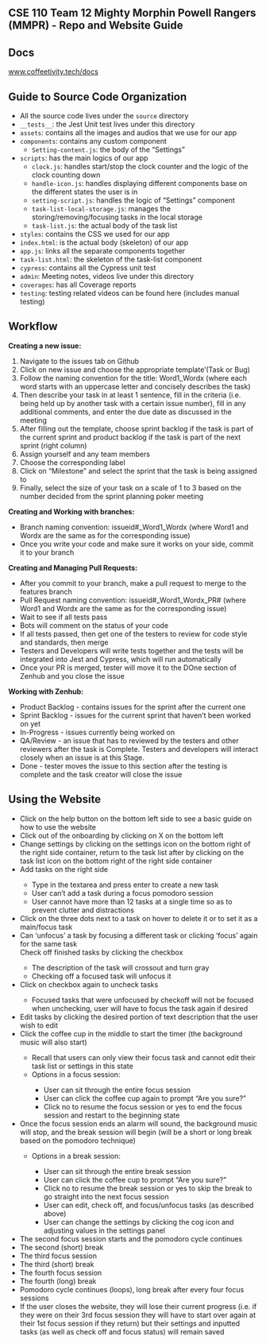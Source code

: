 ## CSE 110 Team 12 Mighty Morphin Powell Rangers (MMPR) - Repo and Website Guide

## Docs
www.coffeetivity.tech/docs

## Guide to Source Code Organization
- All the source code lives under the `source` directory
- `__tests__`: the Jest Unit test lives under this directory
- `assets`: contains all the images and audios that we use for our app
- `components`: contains any custom component
	- `Setting-content.js`: the body of the “Settings”
- `scripts`: has the main logics of our app
	- `clock.js`: handles start/stop the clock counter and the logic of the clock counting down
	- `handle-icon.js`: handles displaying different components base on the different states the user is in
	- `setting-script.js`: handles the logic of “Settings” component
	- `task-list-local-storage.js`: manages the storing/removing/focusing tasks in the local storage
	- `task-list.js`: the actual body of the task list
- `styles`: contains the CSS we used for our app
- `index.html`: is the actual body (skeleton) of our app
- `app.js`: links all the separate components together
- `task-list.html`: the skeleton of the task-list component
- `cypress`: contains all the Cypress unit test
- `admin`: Meeting notes, videos live under this directory
- `coverages`: has all Coverage reports
- `testing`: testing related videos can be found here (includes manual testing)

## Workflow 
<b>Creating a new issue:</b>
  1. Navigate to the issues tab on Github
  2. Click on new issue and choose the appropriate template’(Task or Bug)
  3. Follow the naming convention for the title: Word1_Wordx (where each word starts with an uppercase letter and concisely describes the task)
  4. Then describe your task in at least 1 sentence, fill in the criteria (i.e. being held up by another task with a certain issue number), fill in any additional comments, and enter the due date as discussed in the meeting
  5. After filling out the template, choose sprint backlog if the task is part of the current sprint and product backlog if the task is part of the next sprint (right column)
  6. Assign yourself and any team members
  7. Choose the corresponding label
  8. Click on “Milestone” and select the sprint that the task is being assigned to
  9. Finally, select the size of your task on a scale of 1 to 3 based on the number decided from the sprint planning poker meeting

<b>Creating and Working with branches:</b>
- Branch naming convention: issueid#_Word1_Wordx (where Word1 and Wordx are the same as for the corresponding issue)
- Once you write your code and make sure it works on your side, commit it to your branch

<b>Creating and Managing Pull Requests:</b>
- After you commit to your branch, make a pull request to merge to the features branch
- Pull Request naming convention: issueid#_Word1_Wordx_PR# (where Word1 and Wordx are the same as for the corresponding issue)
- Wait to see if all tests pass
- Bots will comment on the status of your code
- If all tests passed, then get one of the testers to review for code style and standards, then merge
- Testers and Developers will write tests together and the tests will be integrated into Jest and Cypress, which will run automatically
- Once your PR is merged, tester will move it to the DOne section of Zenhub and you close the issue 

<b>Working with Zenhub:</b>
- Product Backlog - contains issues for the sprint after the current one
- Sprint Backlog - issues for the current sprint that haven’t been worked on yet
- In-Progress - issues currently being worked on
- QA/Review - an issue that has to reviewed by the testers and other reviewers after the task is Complete. Testers and developers will interact closely when an issue is at this Stage.
- Done - tester moves the issue to this section after the testing is complete and the task creator will close the issue

## Using the Website
<ul>
    <li>Click on the help button on the bottom left side to see a basic guide on how to use the website</li>
   <li>Click out of the onboarding by clicking on X on the bottom left</li>
    <li>Change settings by clicking on the settings icon on the bottom right of the right side container, return to the task list after by clicking on the task list icon on the bottom right of the right side container</li>
    <li>Add tasks on the right side</li>
    <ul>
        <li>Type in the textarea and press enter to create a new task</li>
        <li>User can’t add a task during a focus pomodoro session</li>
        <li>User cannot have more than 12 tasks at a single time so as to prevent clutter and distractions</li>
    </ul>
    <li>Click on the three dots next to a task on hover to delete it or to set it as a main/focus task</li>
    <li>Can ‘unfocus’ a task by focusing a different task or clicking ‘focus’ again for the same task</li>
    Check off finished tasks by clicking the checkbox
    <ul>
        <li>The description of the task will crossout and turn gray</li>
        <li>Checking off a focused task will unfocus it</li>
    </ul>
    <li>Click on checkbox again to uncheck tasks</li>
        <ul>
            <li>Focused tasks that were unfocused by checkoff will not be focused when unchecking, user will have to focus the task again if desired</li>
        </ul>
    <li>Edit tasks by clicking the desired portion of text description that the user wish to edit</li>
    <li>Click the coffee cup in the middle to start the timer (the background music will also start)</li>
    <ul>
        <li>Recall that users can only view their focus task and cannot edit their task list or settings in this state</li>
        <li>Options in a focus session:</li>
        <ul>
            <li>User can sit through the entire focus session </li>
            <li>User can click the coffee cup again to prompt “Are you sure?”</li>
            <li>Click no to resume the focus session or yes to end the focus session and restart to the beginning state</li>
        </ul>
    </ul>
    <li>Once the focus session ends an alarm will sound, the background music will stop, and the break session will begin (will be a short or long break based on the pomodoro technique)</li>
    <ul>
        <li>Options in a break session:</li>
        <ul>
            <li>User can sit through the entire break session</li>
            <li>User can click the coffee cup to prompt “Are you sure?”</li>
            <li>Click no to resume the break session or yes to skip the break to go straight into the next focus session</li>
            <li>User can edit, check off, and focus/unfocus tasks (as described above)</li>
            <li>User can change the settings by clicking the cog icon and adjusting values in the settings panel</li>
        </ul>
    </ul>
    <li>The second focus session starts and the pomodoro cycle continues</li>
    <li>The second (short) break</li>
    <li>The third focus session</li>
    <li>The third (short) break</li>
    <li>The fourth focus session</li>
    <li>The fourth (long) break</li>
    <li>Pomodoro cycle continues (loops), long break after every four focus sessions</li>
    <li>If the user closes the website, they will lose their current progress (i.e. if they were on their 3rd focus session they will have to start over again at their 1st focus session if they return) but their settings and inputted tasks (as well as check off and focus status) will remain saved</li>
</ul>
